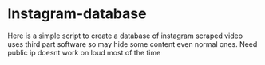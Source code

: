 # Instagram-database
Here is a simple script to create a database of instagram scraped video uses third part software so may hide some content even normal ones. Need public ip doesnt work on loud most of the time
